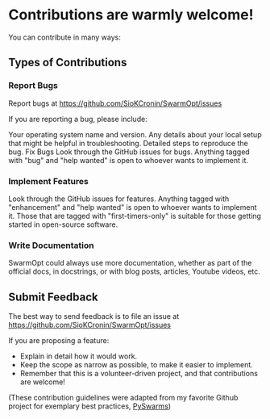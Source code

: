 # Contributions are warmly welcome!

You can contribute in many ways:

## Types of Contributions
### Report Bugs
Report bugs at https://github.com/SioKCronin/SwarmOpt/issues

If you are reporting a bug, please include:

Your operating system name and version.
Any details about your local setup that might be helpful in troubleshooting.
Detailed steps to reproduce the bug.
Fix Bugs
Look through the GitHub issues for bugs. Anything tagged with "bug" and "help wanted" is open to whoever wants to implement it.

### Implement Features
Look through the GitHub issues for features. Anything tagged with "enhancement" and "help wanted" is open to whoever wants to implement it. Those that are tagged with "first-timers-only" is suitable for those getting started in open-source software.

### Write Documentation
SwarmOpt could always use more documentation, whether as part of the official docs, in docstrings, or with blog posts, articles, Youtube videos, etc. 

## Submit Feedback
The best way to send feedback is to file an issue at https://github.com/SioKCronin/SwarmOpt/issues

If you are proposing a feature:

* Explain in detail how it would work.
* Keep the scope as narrow as possible, to make it easier to implement.
* Remember that this is a volunteer-driven project, and that contributions are welcome!

(These contribution guidelines were adapted from my favorite Github project for exemplary best practices, [PySwarms](https://github.com/ljvmiranda921/pyswarms))

